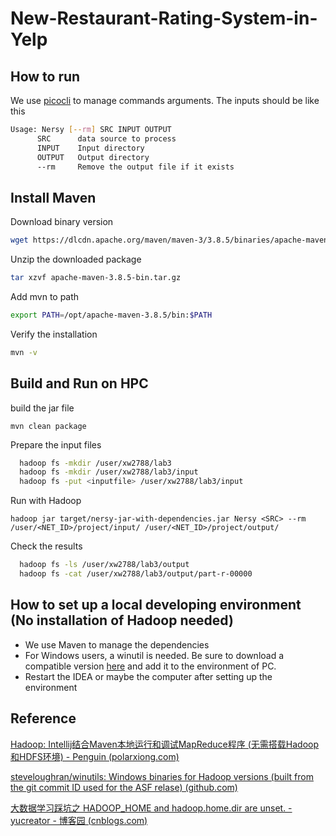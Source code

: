 # New-Restaurant-Rating-System-in-Yelp

## How to run
We use [picocli](https://picocli.info/) to manage commands arguments.
The inputs should be like this
``` bash
Usage: Nersy [--rm] SRC INPUT OUTPUT
      SRC      data source to process
      INPUT    Input directory
      OUTPUT   Output directory
      --rm     Remove the output file if it exists
```


## Install Maven
Download binary version
``` bash
wget https://dlcdn.apache.org/maven/maven-3/3.8.5/binaries/apache-maven-3.8.5-bin.tar.gz
```
Unzip the downloaded package
``` bash
tar xzvf apache-maven-3.8.5-bin.tar.gz
```
Add mvn to path
``` bash
export PATH=/opt/apache-maven-3.8.5/bin:$PATH
```
Verify the installation
``` bash
mvn -v
```

## Build and Run on HPC
build the jar file
```
mvn clean package
```

Prepare the input files
``` bash
  hadoop fs -mkdir /user/xw2788/lab3
  hadoop fs -mkdir /user/xw2788/lab3/input
  hadoop fs -put <inputfile> /user/xw2788/lab3/input
```

Run with Hadoop
```
hadoop jar target/nersy-jar-with-dependencies.jar Nersy <SRC> --rm  /user/<NET_ID>/project/input/ /user/<NET_ID>/project/output/
```

Check the results
``` bash
  hadoop fs -ls /user/xw2788/lab3/output
  hadoop fs -cat /user/xw2788/lab3/output/part-r-00000
```

## How to set up a local developing environment (No installation of Hadoop needed)
* We use Maven to manage the dependencies
* For Windows users, a winutil is needed. Be sure to download a compatible version [here](https://github.com/steveloughran/winutils) and add it to the environment of PC.
* Restart the IDEA or maybe the computer after setting up the environment

## Reference

[Hadoop: Intellij结合Maven本地运行和调试MapReduce程序 (无需搭载Hadoop和HDFS环境) - Penguin (polarxiong.com)](https://www.polarxiong.com/archives/Hadoop-Intellij结合Maven本地运行和调试MapReduce程序-无需搭载Hadoop和HDFS环境.html)

[steveloughran/winutils: Windows binaries for Hadoop versions (built from the git commit ID used for the ASF relase) (github.com)](https://github.com/steveloughran/winutils)

[大数据学习踩坑之 HADOOP_HOME and hadoop.home.dir are unset. - yucreator - 博客园 (cnblogs.com)](https://www.cnblogs.com/yuqiliu/p/14388423.html)
